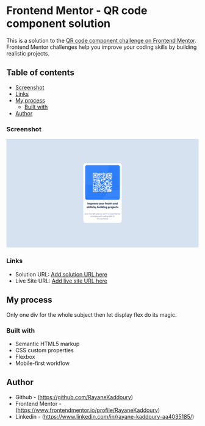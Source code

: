 # Frontend Mentor - QR code component solution

This is a solution to the [QR code component challenge on Frontend Mentor](https://www.frontendmentor.io/challenges/qr-code-component-iux_sIO_H). Frontend Mentor challenges help you improve your coding skills by building realistic projects. 

## Table of contents

  - [Screenshot](#screenshot)
  - [Links](#links)
- [My process](#my-process)
  - [Built with](#built-with)
- [Author](#author)

### Screenshot

![](./images/screenshot.png)

### Links

- Solution URL: [Add solution URL here](https://your-solution-url.com)
- Live Site URL: [Add live site URL here](https://your-live-site-url.com)

## My process

Only one div for the whole subject then let display flex do its magic.

### Built with

- Semantic HTML5 markup
- CSS custom properties
- Flexbox
- Mobile-first workflow

## Author

- Github - (https://github.com/RayaneKaddoury)
- Frontend Mentor - (https://www.frontendmentor.io/profile/RayaneKaddoury)
- Linkedin - (https://www.linkedin.com/in/rayane-kaddoury-aa4035185/)